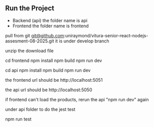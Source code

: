 ## Run the Project
 - Backend (api) the folder name is api
 - Frontend the folder name is frontend

 pull from git git@github.com:uniraymond/vitura-senior-react-nodejs-assesment-08-2025.git
 it is under develop branch

 unzip the download file

 cd frontend
 npm install
 npm build
 npm run dev

 cd api
 npm install
 npm build
 npm run dev

 the frontend url should be http://localhost:5051

 the api url should be http://localhost:5050

 if frontend can't load the products, rerun the api "npm run dev" again

 under api folder to do the jest test

 npm run test